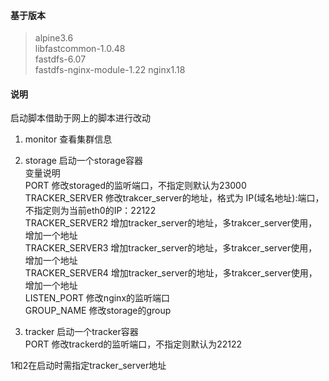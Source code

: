 #### 基于版本  
> alpine3.6     
> libfastcommon-1.0.48   
> fastdfs-6.07   
> fastdfs-nginx-module-1.22 
> nginx1.18  

#### 说明
启动脚本借助于网上的脚本进行改动   
1. monitor 查看集群信息   
2. storage 启动一个storage容器   
  变量说明   
  PORT 修改storaged的监听端口，不指定则默认为23000   
  TRACKER_SERVER 修改trakcer_server的地址，格式为 IP(域名地址):端口，不指定则为当前eth0的IP：22122   
  TRACKER_SERVER2 增加tracker_server的地址，多trakcer_server使用，增加一个地址   
  TRACKER_SERVER3 增加tracker_server的地址，多trakcer_server使用，增加一个地址   
  TRACKER_SERVER4 增加tracker_server的地址，多trakcer_server使用，增加一个地址   
  LISTEN_PORT 修改nginx的监听端口   
  GROUP_NAME 修改storage的group   
    
3. tracker 启动一个tracker容器   
  PORT 修改trackerd的监听端口，不指定则默认为22122   

1和2在启动时需指定tracker_server地址   
